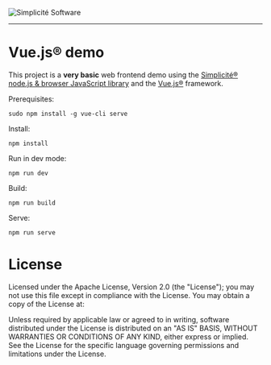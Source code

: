 ![Simplicit&eacute; Software](https://www.simplicite.io/resources/logos/logo250.png)
* * *

Vue.js&reg; demo
================

This project is a **very basic** web frontend demo using
the [Simplicit&eacute;&reg; node.js &amp; browser JavaScript library](https://github.com/simplicitesoftware/nodejs-api)
and the [Vue.js&reg;](https://vuejs.org) framework.

Prerequisites:

	sudo npm install -g vue-cli serve

Install:

	npm install

Run in dev mode:

	npm run dev

Build:

	npm run build

Serve:

	npm run serve

License
=======

Licensed under the Apache License, Version 2.0 (the "License");
you may not use this file except in compliance with the License.
You may obtain a copy of the License at:

[](http://www.apache.org/licenses/LICENSE-2.0)

Unless required by applicable law or agreed to in writing, software
distributed under the License is distributed on an "AS IS" BASIS,
WITHOUT WARRANTIES OR CONDITIONS OF ANY KIND, either express or implied.
See the License for the specific language governing permissions and
limitations under the License.
